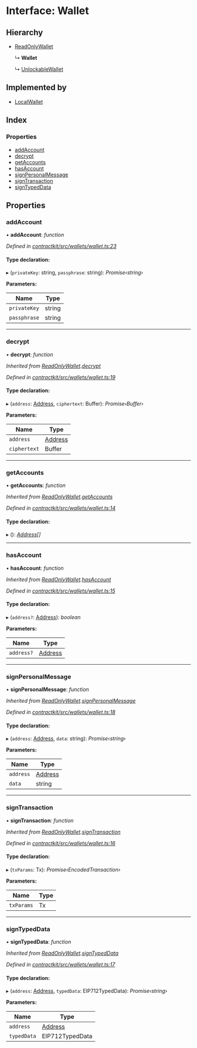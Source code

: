 # Interface: Wallet

## Hierarchy

* [ReadOnlyWallet](_wallets_wallet_.readonlywallet.md)

  ↳ **Wallet**

  ↳ [UnlockableWallet](_wallets_wallet_.unlockablewallet.md)

## Implemented by

* [LocalWallet](../classes/_wallets_local_wallet_.localwallet.md)

## Index

### Properties

* [addAccount](_wallets_wallet_.wallet.md#addaccount)
* [decrypt](_wallets_wallet_.wallet.md#decrypt)
* [getAccounts](_wallets_wallet_.wallet.md#getaccounts)
* [hasAccount](_wallets_wallet_.wallet.md#hasaccount)
* [signPersonalMessage](_wallets_wallet_.wallet.md#signpersonalmessage)
* [signTransaction](_wallets_wallet_.wallet.md#signtransaction)
* [signTypedData](_wallets_wallet_.wallet.md#signtypeddata)

## Properties

###  addAccount

• **addAccount**: *function*

*Defined in [contractkit/src/wallets/wallet.ts:23](https://github.com/celo-org/celo-monorepo/blob/master/packages/contractkit/src/wallets/wallet.ts#L23)*

#### Type declaration:

▸ (`privateKey`: string, `passphrase`: string): *Promise‹string›*

**Parameters:**

Name | Type |
------ | ------ |
`privateKey` | string |
`passphrase` | string |

___

###  decrypt

• **decrypt**: *function*

*Inherited from [ReadOnlyWallet](_wallets_wallet_.readonlywallet.md).[decrypt](_wallets_wallet_.readonlywallet.md#decrypt)*

*Defined in [contractkit/src/wallets/wallet.ts:19](https://github.com/celo-org/celo-monorepo/blob/master/packages/contractkit/src/wallets/wallet.ts#L19)*

#### Type declaration:

▸ (`address`: [Address](../modules/_base_.md#address), `ciphertext`: Buffer): *Promise‹Buffer›*

**Parameters:**

Name | Type |
------ | ------ |
`address` | [Address](../modules/_base_.md#address) |
`ciphertext` | Buffer |

___

###  getAccounts

• **getAccounts**: *function*

*Inherited from [ReadOnlyWallet](_wallets_wallet_.readonlywallet.md).[getAccounts](_wallets_wallet_.readonlywallet.md#getaccounts)*

*Defined in [contractkit/src/wallets/wallet.ts:14](https://github.com/celo-org/celo-monorepo/blob/master/packages/contractkit/src/wallets/wallet.ts#L14)*

#### Type declaration:

▸ (): *[Address](../modules/_base_.md#address)[]*

___

###  hasAccount

• **hasAccount**: *function*

*Inherited from [ReadOnlyWallet](_wallets_wallet_.readonlywallet.md).[hasAccount](_wallets_wallet_.readonlywallet.md#hasaccount)*

*Defined in [contractkit/src/wallets/wallet.ts:15](https://github.com/celo-org/celo-monorepo/blob/master/packages/contractkit/src/wallets/wallet.ts#L15)*

#### Type declaration:

▸ (`address?`: [Address](../modules/_base_.md#address)): *boolean*

**Parameters:**

Name | Type |
------ | ------ |
`address?` | [Address](../modules/_base_.md#address) |

___

###  signPersonalMessage

• **signPersonalMessage**: *function*

*Inherited from [ReadOnlyWallet](_wallets_wallet_.readonlywallet.md).[signPersonalMessage](_wallets_wallet_.readonlywallet.md#signpersonalmessage)*

*Defined in [contractkit/src/wallets/wallet.ts:18](https://github.com/celo-org/celo-monorepo/blob/master/packages/contractkit/src/wallets/wallet.ts#L18)*

#### Type declaration:

▸ (`address`: [Address](../modules/_base_.md#address), `data`: string): *Promise‹string›*

**Parameters:**

Name | Type |
------ | ------ |
`address` | [Address](../modules/_base_.md#address) |
`data` | string |

___

###  signTransaction

• **signTransaction**: *function*

*Inherited from [ReadOnlyWallet](_wallets_wallet_.readonlywallet.md).[signTransaction](_wallets_wallet_.readonlywallet.md#signtransaction)*

*Defined in [contractkit/src/wallets/wallet.ts:16](https://github.com/celo-org/celo-monorepo/blob/master/packages/contractkit/src/wallets/wallet.ts#L16)*

#### Type declaration:

▸ (`txParams`: Tx): *Promise‹EncodedTransaction›*

**Parameters:**

Name | Type |
------ | ------ |
`txParams` | Tx |

___

###  signTypedData

• **signTypedData**: *function*

*Inherited from [ReadOnlyWallet](_wallets_wallet_.readonlywallet.md).[signTypedData](_wallets_wallet_.readonlywallet.md#signtypeddata)*

*Defined in [contractkit/src/wallets/wallet.ts:17](https://github.com/celo-org/celo-monorepo/blob/master/packages/contractkit/src/wallets/wallet.ts#L17)*

#### Type declaration:

▸ (`address`: [Address](../modules/_base_.md#address), `typedData`: EIP712TypedData): *Promise‹string›*

**Parameters:**

Name | Type |
------ | ------ |
`address` | [Address](../modules/_base_.md#address) |
`typedData` | EIP712TypedData |
